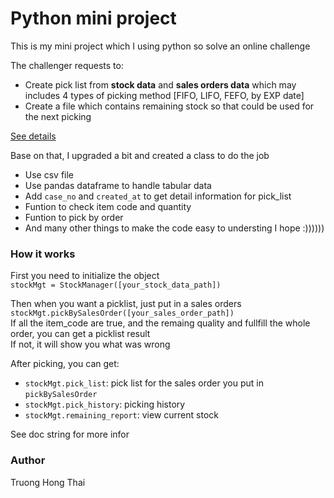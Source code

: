 # Python mini project

This is my mini project which I using python so solve an online challenge

The challenger requests to:
- Create pick list from **stock data** and  **sales orders data** which may includes 4 types of picking method [FIFO, LIFO, FEFO, by EXP date]
- Create a file which contains remaining stock so that could be used for the next picking

[See details](https://docs.google.com/spreadsheets/d/1IDIVTf36hZqxltg_MYOjsWvSmDxp1pb4gkAzJI64eaU/edit?fbclid=IwAR1NOS6M5FLrUMD2MU60OLllT97n9ezj4axKOXl5Dweghx7s9_zcgkrVoA4#gid=843431074)

Base on that, I upgraded a bit and created a class to do the job
- Use csv file
- Use pandas dataframe to handle tabular data
- Add <code>case_no</code> and <code>created_at</code> to get detail information for pick_list
- Funtion to check item code and quantity
- Funtion to pick by order
- And many other things to make the code easy to understing I hope :))))))

### How it works
First you need to initialize the object  
<code>stockMgt = StockManager([your_stock_data_path])</code>

Then when you want a picklist, just put in a sales orders  
<code>stockMgt.pickBySalesOrder([your_sales_order_path])</code>  
If all the item_code are true, and the remaing quality and fullfill the whole order, you can get a picklist result  
If not, it will show you what was wrong  

After picking, you can get:
- <code>stockMgt.pick_list</code>: pick list for the sales order you put in <code>pickBySalesOrder</code>
- <code>stockMgt.pick_history</code>: picking history
- <code>stockMgt.remaining_report</code>: view current stock

See doc string for more infor

### Author
Truong Hong Thai
